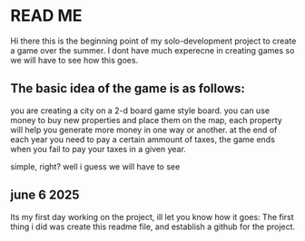 # READ ME

Hi there this is the beginning point of my solo-development project to create a game over the summer. I dont have much experecne in creating games so we will have to see how this goes.

## The basic idea of the game is as follows:
you are creating a city on a 2-d board game style board. you can use money to buy new properties and place them on the map, each property will help you generate more money in one way or another. at the end of each year you need to pay a certain ammount of taxes, the game ends when you fail to pay your taxes in a given year.

simple, right? well i guess we will have to see

## june 6 2025
Its my first day working on the project, ill let you know how it goes:
The first thing i did was create this readme file, and establish a github for the project.